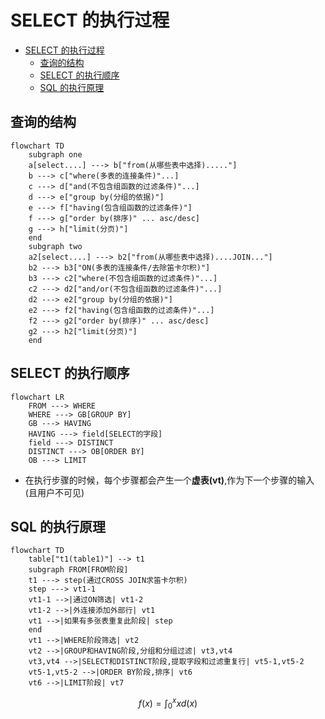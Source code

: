 # SELECT 的执行过程

<!-- @import "[TOC]" {cmd="toc" depthFrom=1 depthTo=6 orderedList=false} -->

<!-- code_chunk_output -->

- [SELECT 的执行过程](#select-的执行过程)
  - [查询的结构](#查询的结构)
  - [SELECT 的执行顺序](#select-的执行顺序)
  - [SQL 的执行原理](#sql-的执行原理)

<!-- /code_chunk_output -->

## 查询的结构

```mermaid
flowchart TD
    subgraph one
    a[select....] ---> b["from(从哪些表中选择)....."]
    b ---> c["where(多表的连接条件)"...]
    c ---> d["and(不包含组函数的过滤条件)"...]
    d ---> e["group by(分组的依据)"]
    e ---> f["having(包含组函数的过滤条件)"]
    f ---> g["order by(排序)" ... asc/desc]
    g ---> h["limit(分页)"]
    end
    subgraph two
    a2[select....] ---> b2["from(从哪些表中选择)....JOIN..."]
    b2 ---> b3["ON(多表的连接条件/去除笛卡尔积)"]
    b3 ---> c2["where(不包含组函数的过滤条件)"...]
    c2 ---> d2["and/or(不包含组函数的过滤条件)"...]
    d2 ---> e2["group by(分组的依据)"]
    e2 ---> f2["having(包含组函数的过滤条件)"...]
    f2 ---> g2["order by(排序)" ... asc/desc]
    g2 ---> h2["limit(分页)"]
    end
```

## SELECT 的执行顺序

```mermaid
flowchart LR
    FROM ---> WHERE
    WHERE ---> GB[GROUP BY]
    GB ---> HAVING
    HAVING ---> field[SELECT的字段]
    field ---> DISTINCT
    DISTINCT ---> OB[ORDER BY]
    OB ---> LIMIT
```

- 在执行步骤的时候，每个步骤都会产生一个**虚表(vt)**,作为下一个步骤的输入(且用户不可见)

## SQL 的执行原理

```mermaid
flowchart TD
    table["t1(table1)"] --> t1
    subgraph FROM[FROM阶段]
    t1 ---> step(通过CROSS JOIN求笛卡尔积)
    step ---> vt1-1
    vt1-1 -->|通过ON筛选| vt1-2
    vt1-2 -->|外连接添加外部行| vt1
    vt1 -->|如果有多张表重复此阶段| step
    end
    vt1 -->|WHERE阶段筛选| vt2
    vt2 -->|GROUP和HAVING阶段,分组和分组过滤| vt3,vt4
    vt3,vt4 -->|SELECT和DISTINCT阶段,提取字段和过滤重复行| vt5-1,vt5-2
    vt5-1,vt5-2 -->|ORDER BY阶段,排序| vt6
    vt6 -->|LIMIT阶段| vt7
```
$$f(x)=\int_0^xxd(x)$$